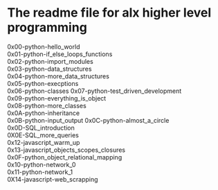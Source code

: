 # The readme file for alx higher level programming

0x00-python-hello_world  
0x01-python-if_else_loops_functions  
0x02-python-import_modules  
0x03-python-data_structures  
0x04-python-more_data_structures  
0x05-python-execptions  
0x06-python-classes
0x07-python-test_driven_development  
0x09-python-everything_is_object  
0x08-python-more_classes  
0x0A-python-inheritance  
0x0B-python-input_output
0x0C-python-almost_a_circle  
0x0D-SQL_introduction  
0X0E-SQL_more_queries  
0x12-javascript_warm_up  
0x13-javascript_objects_scopes_closures  
0x0F-python_object_relational_mapping  
0x10-python-network_0  
0x11-python-network_1  
0X14-javascript-web_scrapping  
